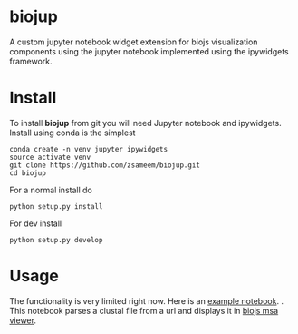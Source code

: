 # biojup
A custom jupyter notebook widget extension for biojs visualization components using the jupyter notebook implemented using the ipywidgets framework.

# Install
To install __biojup__ from git you will need Jupyter notebook and ipywidgets. Install using conda is the simplest

```
conda create -n venv jupyter ipywidgets
source activate venv
git clone https://github.com/zsameem/biojup.git
cd biojup
```
For a normal install do
```
python setup.py install
```
For dev install
```
python setup.py develop
```

# Usage
The functionality is very limited right now. Here is an [example notebook](https://github.com/zsameem/biojup/blob/master/biojup/examples/from_url.ipynb).
 . This notebook parses a clustal file from a url and displays it in
[biojs msa viewer](https://github.com/greenify/msa).
